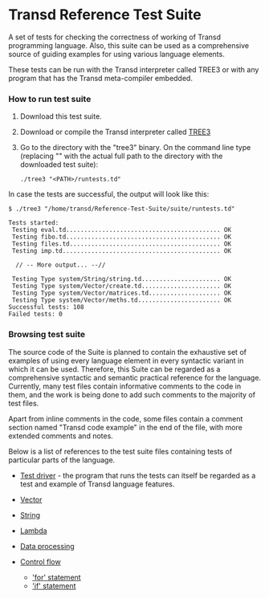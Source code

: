 # Transd Reference Test Suite


A set of tests for checking the correctness of working of Transd programming language. Also, this suite can be used as a comprehensive source of guiding examples for using various language elements.

These tests can be run with the Transd interpreter called TREE3 or with any program that has the Transd meta-compiler embedded.

### How to run test suite

1. Download this test suite.

2. Download or compile the Transd interpreter called [TREE3](https://github.com/transd-lang/TREE3)

3. Go to the directory with the "tree3" binary. 
   On the command line type (replacing "<PATH>" with the actual full path to the directory with the downloaded test suite):
  
   `./tree3 "<PATH>/runtests.td"`

In case the tests are successful, the output will look like this:

```
$ ./tree3 "/home/transd/Reference-Test-Suite/suite/runtests.td"

Tests started: 
 Testing eval.td........................................... OK
 Testing fibo.td........................................... OK
 Testing files.td.......................................... OK
 Testing imp.td............................................ OK

  // -- More output... --//

 Testing Type system/String/string.td...................... OK
 Testing Type system/Vector/create.td...................... OK
 Testing Type system/Vector/matrices.td.................... OK
 Testing Type system/Vector/meths.td....................... OK
Successful tests: 108
Failed tests: 0
```


### Browsing test suite

The source code of the Suite is planned to contain the exhaustive set of examples of 
using every language element in every syntactic variant in which it can be used. Therefore,
this Suite can be regarded as a comprehensive syntactic and semantic practical reference for
the language. Currently, many test files contain informative comments to the code in them, 
and the work is being done to add such comments to the majority of test files.

Apart from inline comments in the code, some files contain a comment section named
"Transd code example" in the end of the file, with more extended comments and notes.

Below is a list of references to the test suite files containing tests of particular
parts of the language.

* [Test driver](https://github.com/transd-lang/Reference-Test-Suite/blob/main/suite/runtests.td) - the program that runs the tests can itself be regarded as a test and
example of Transd language features.

* [Vector](https://github.com/transd-lang/Reference-Test-Suite/tree/main/suite/tests/Type%20system/Vector)

* [String](https://github.com/transd-lang/Reference-Test-Suite/tree/main/suite/tests/Type%20system/String)

* [Lambda](https://github.com/transd-lang/Reference-Test-Suite/tree/main/suite/tests/Type%20system/Lambda)

* [Data processing](https://github.com/transd-lang/Reference-Test-Suite/tree/main/suite/tests/TSD)

* [Control flow](https://github.com/transd-lang/Reference-Test-Suite/tree/main/suite/tests/Control)
  - ['for' statement](https://github.com/transd-lang/Reference-Test-Suite/blob/main/suite/tests/Control/for.td)
  - ['if' statement](https://github.com/transd-lang/Reference-Test-Suite/blob/main/suite/tests/Control/if.td)





